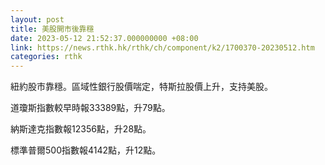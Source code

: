 ```yaml
---
layout: post
title: 美股開市後靠穩
date: 2023-05-12 21:52:37.000000000 +08:00
link: https://news.rthk.hk/rthk/ch/component/k2/1700370-20230512.htm
categories: rthk
---
```


紐約股市靠穩。區域性銀行股價喘定，特斯拉股價上升，支持美股。

道瓊斯指數較早時報33389點，升79點。

納斯達克指數報12356點，升28點。

標準普爾500指數報4142點，升12點。
